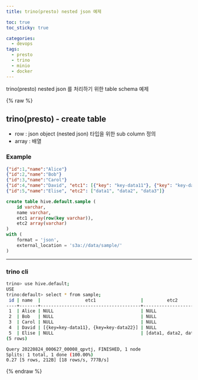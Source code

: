 ```yaml
---
title: trino(presto) nested json 예제

toc: true
toc_sticky: true

categories:
  - devops
tags:
  - presto
  - trino
  - minio
  - docker
---
```

 
trino(presto) nested json 를 처리하기 위한 table schema 예제

{% raw %}

## trino(presto) - create table 
- row : json object (nested json) 타입을 위한 sub column 정의 
- array : 배열

### Example 

```json
{"id":1,"name":"Alice"}
{"id":2,"name":"Bob"}
{"id":3,"name":"Carol"}
{"id":4,"name":"David", "etc1": [{"key": "key-data11"}, {"key": "key-data22"}] }
{"id":5,"name":"Elise", "etc2": ["data1", "data2", "data3"]}
```

```sql
create table hive.default.sample (
	id varchar,
	name varchar,
	etc1 array(row(key varchar)),
	etc2 array(varchar)
)
with (
	format = 'json',
	external_location = 's3a://data/sample/'
)
```

---

### trino cli
```sh
trino> use hive.default;
USE
trino:default> select * from sample;
 id | name  |                 etc1                 |         etc2
----+-------+--------------------------------------+-----------------------
 1  | Alice | NULL                                 | NULL
 2  | Bob   | NULL                                 | NULL
 3  | Carol | NULL                                 | NULL
 4  | David | [{key=key-data11}, {key=key-data22}] | NULL
 5  | Elise | NULL                                 | [data1, data2, data3]
(5 rows)

Query 20220824_000627_00008_qpvtj, FINISHED, 1 node
Splits: 1 total, 1 done (100.00%)
0.27 [5 rows, 212B] [18 rows/s, 777B/s]
```

{% endraw %}
